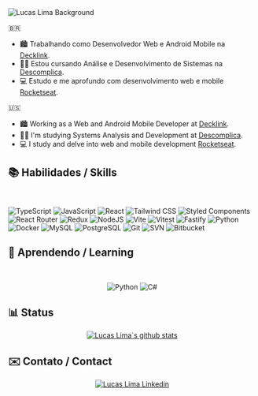  <img align='center' src="https://media.licdn.com/dms/image/D4D16AQEGOmyEbFjP7g/profile-displaybackgroundimage-shrink_350_1400/0/1680060555802?e=1712793600&v=beta&t=iIogBeRqYcvPINlApadoo1rW3b0MQRZC4ij6LO62wS8" alt="Lucas Lima Background"/>

🇧🇷

- 🏙 Trabalhando como Desenvolvedor Web e Android Mobile na [Decklink](http://declink.com.br/).
- 👋🏻 Estou cursando Análise e Desenvolvimento de Sistemas na [Descomplica](https://descomplica.com.br/faculdade/tecnologia/analise-e-desenvolvimento-de-sistemas/).
- 💻 Estudo e me aprofundo com desenvolvimento web e mobile [Rocketseat](https://www.rocketseat.com.br/).

🇺🇸

- 🏙 Working as a Web and Android Mobile Developer at [Decklink](http://declink.com.br/).
- 👋🏻 I'm studying Systems Analysis and Development at [Descomplica](https://descomplica.com.br/faculdade/tecnologia/analise-e-desenvolvimento-de-sistemas/).
- 💻 I study and delve into web and mobile development [Rocketseat](https://www.rocketseat.com.br/).

## 📚 Habilidades / Skills

<section align='left'><br>
 
 ![TypeScript](https://img.shields.io/badge/typescript-%23007ACC.svg?style=for-the-badge&logo=typescript&logoColor=white)
 ![JavaScript](https://img.shields.io/badge/javascript-%23F7DF1E.svg?style=for-the-badge&logo=javascript&logoColor=black)
 ![React](https://img.shields.io/badge/react-%2320232a.svg?style=for-the-badge&logo=react&logoColor=%2361DAFB)
 ![Tailwind CSS](https://img.shields.io/badge/tailwindcss-%2338B2AC.svg?style=for-the-badge&logo=tailwind-css&logoColor=white)
 ![Styled Components](https://img.shields.io/badge/styled--components-DB7093?style=for-the-badge&logo=styled-components&logoColor=white)
 ![React Router](https://img.shields.io/badge/React_Router-CA4245?style=for-the-badge&logo=react-router&logoColor=white)
 ![Redux](https://img.shields.io/badge/redux-%23593d88.svg?style=for-the-badge&logo=redux&logoColor=white)
 ![NodeJS](https://img.shields.io/badge/node.js-6DA55F?style=for-the-badge&logo=node.js&logoColor=white)
 ![Vite](https://img.shields.io/badge/vite-%23646CFF.svg?style=for-the-badge&logo=vite&logoColor=white)
 ![Vitest](https://img.shields.io/badge/-vitest-%23C21325?style=for-the-badge&logo=vitest&logoColor=white)
 ![Fastify](https://img.shields.io/badge/fastify-%23404d59.svg?style=for-the-badge&logo=fastify&logoColor=%2361DAFB)
 ![Python](https://img.shields.io/badge/python-3670A0?style=for-the-badge&logo=python&logoColor=ffdd54)
 ![Docker](https://img.shields.io/badge/docker-%230db7ed.svg?style=for-the-badge&logo=docker&logoColor=white)
 ![MySQL](https://img.shields.io/badge/mysql-%2300f.svg?style=for-the-badge&logo=mysql&logoColor=white)
 ![PostgreSQL](https://img.shields.io/badge/-postgresql-%238D6748?style=for-the-badge&logo=postgresql&logoColor=white)
 ![Git](https://img.shields.io/badge/git-%23F05033.svg?style=for-the-badge&logo=git&logoColor=white)
 ![SVN](https://img.shields.io/badge/subversion-%230db7ed.svg?style=for-the-badge&logo=subversion&logoColor=white)
 ![Bitbucket](https://img.shields.io/badge/bitbucket-%23007ACC.svg?style=for-the-badge&logo=bitbucket&logoColor=white)

 </section>

## 🌱 Aprendendo / Learning

<section align='center'><br>
 
![Python](https://img.shields.io/badge/python-%23000000.svg?style=for-the-badge&logo=python&logoColor=white)
![C#](https://img.shields.io/badge/c#-%23000000.svg?style=for-the-badge&logo=c3&logoColor=white)

</section>

## 📊 Status

<section align='center'>
<a href="https://github.com/developerlucaslima"><img src="https://github-readme-streak-stats.herokuapp.com/?user=developerlucaslima&theme=tokyonight&hide_border=true)" alt="Lucas Lima`s github stats" /></a>
</section>
    
 ## ✉️ Contato / Contact

<section align='center'>
<a href='https://www.linkedin.com/in/developerlucaslima/' target='_blank' ><img align='center' alt='Lucas Lima Linkedin' src='https://img.shields.io/badge/LinkedIn-0077B5?style=for-the-badge&logo=linkedin&logoColor=white'/></a>
</section>
